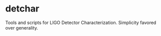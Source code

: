 # detchar
Tools and scripts for LIGO Detector Characterization. Simplicity favored over generality.
